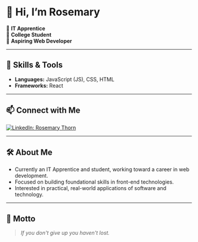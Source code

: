 # 👋 Hi, I’m Rosemary

💼 **IT Apprentice**  
🌱 **College Student**  
🎯 **Aspiring Web Developer**  

---

## 🚀 Skills & Tools

- **Languages:** JavaScript (JS), CSS, HTML
- **Frameworks:** React

---

## 📫 Connect with Me

[![LinkedIn: Rosemary Thorn](https://img.shields.io/badge/-Rosemary%20Thorn-blue?style=flat-square&logo=Linkedin&logoColor=white&link=https://www.linkedin.com/in/rosemary-thorn-35716b36a)](https://www.linkedin.com/in/rosemary-thorn-35716b36a)

---

## 🛠️ About Me

- Currently an IT Apprentice and student, working toward a career in web development.
- Focused on building foundational skills in front-end technologies.
- Interested in practical, real-world applications of software and technology.

---

## 📜 Motto

> *If you don't give up you haven't lost.*
